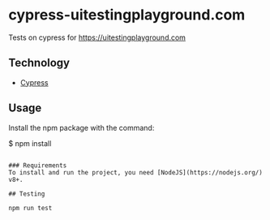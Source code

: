 # cypress-uitestingplayground.com
Tests on cypress for https://uitestingplayground.com

## Technology
- [Cypress](https://www.cypress.io/)

## Usage
Install the npm package with the command:

$ npm install
```

### Requirements
To install and run the project, you need [NodeJS](https://nodejs.org/) v8+.

## Testing

npm run test
